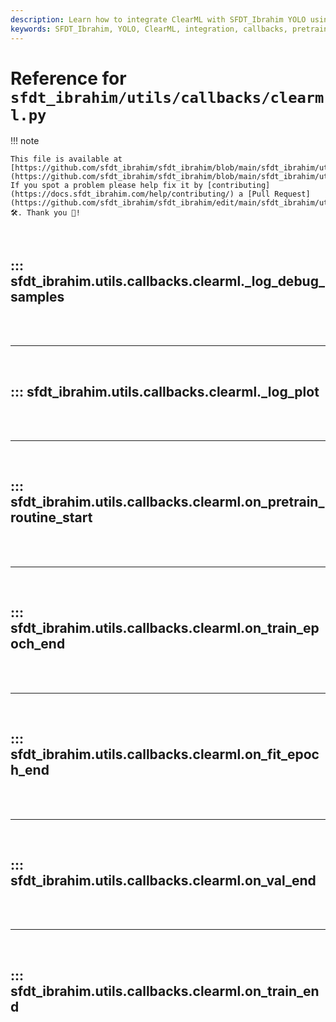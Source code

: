 ```yaml
---
description: Learn how to integrate ClearML with SFDT_Ibrahim YOLO using detailed callbacks for pretraining, training, validation, and final logging.
keywords: SFDT_Ibrahim, YOLO, ClearML, integration, callbacks, pretraining, training, validation, logging, AI, machine learning
---
```


# Reference for `sfdt_ibrahim/utils/callbacks/clearml.py`

!!! note

    This file is available at [https://github.com/sfdt_ibrahim/sfdt_ibrahim/blob/main/sfdt_ibrahim/utils/callbacks/clearml.py](https://github.com/sfdt_ibrahim/sfdt_ibrahim/blob/main/sfdt_ibrahim/utils/callbacks/clearml.py). If you spot a problem please help fix it by [contributing](https://docs.sfdt_ibrahim.com/help/contributing/) a [Pull Request](https://github.com/sfdt_ibrahim/sfdt_ibrahim/edit/main/sfdt_ibrahim/utils/callbacks/clearml.py) 🛠️. Thank you 🙏!

<br>

## ::: sfdt_ibrahim.utils.callbacks.clearml._log_debug_samples

<br><br><hr><br>

## ::: sfdt_ibrahim.utils.callbacks.clearml._log_plot

<br><br><hr><br>

## ::: sfdt_ibrahim.utils.callbacks.clearml.on_pretrain_routine_start

<br><br><hr><br>

## ::: sfdt_ibrahim.utils.callbacks.clearml.on_train_epoch_end

<br><br><hr><br>

## ::: sfdt_ibrahim.utils.callbacks.clearml.on_fit_epoch_end

<br><br><hr><br>

## ::: sfdt_ibrahim.utils.callbacks.clearml.on_val_end

<br><br><hr><br>

## ::: sfdt_ibrahim.utils.callbacks.clearml.on_train_end

<br><br>

